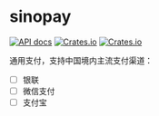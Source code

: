 # sinopay

[![API docs](https://docs.rs/sinopay/badge.svg)](https://docs.rs/sinopay)
[![Crates.io](https://img.shields.io/crates/v/sinopay.svg)](https://crates.io/crates/sinopay)
[![Crates.io](https://img.shields.io/crates/l/sinopay)](https://www.apache.org/licenses/LICENSE-2.0)

通用支付，支持中国境内主流支付渠道：

- [ ] 银联
- [ ] 微信支付
- [ ] 支付宝
